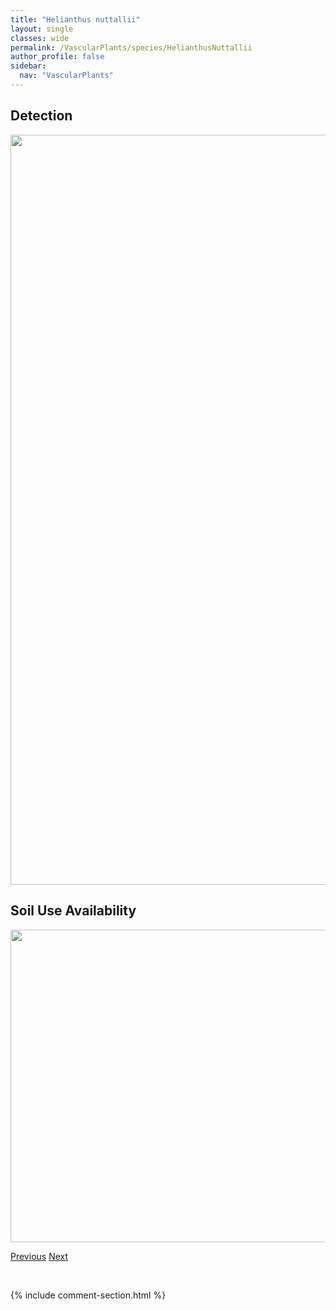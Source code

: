 ```yaml
---
title: "Helianthus nuttallii"
layout: single
classes: wide
permalink: /VascularPlants/species/HelianthusNuttallii
author_profile: false
sidebar:
  nav: "VascularPlants"
---
```


<h2>Detection</h2>

<a href="https://drive.google.com/uc?export=view&id=1PQaus9vRtvmF3J6jrWCnBDLOxC4NL-F0">
<img src="https://drive.google.com/uc?export=view&id=1PQaus9vRtvmF3J6jrWCnBDLOxC4NL-F0" height = "1200" width = "800">
</a>


<h2>Soil Use Availability</h2>

<a href="https://drive.google.com/uc?export=view&id=10HJ_J0jhRWdZEy7D2xRSXoG0Vj593Lzm">
<img src="https://drive.google.com/uc?export=view&id=10HJ_J0jhRWdZEy7D2xRSXoG0Vj593Lzm" height = "500" width = "1000">
</a>


<a href="/DevelopmentWebsite/VascularPlants/species/HelianthusAnnuus" class="pagination--pager" title="Helianthus annuus">Previous</a> <a href="/DevelopmentWebsite/VascularPlants/species/HelianthusPauciflorus" class="pagination--pager" title="Helianthus pauciflorus">Next</a>

<p>&nbsp;</p>

{% include comment-section.html %}

